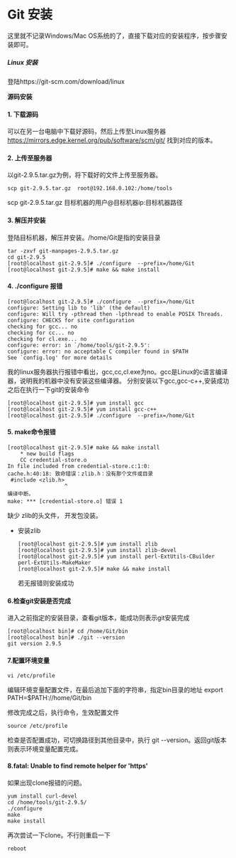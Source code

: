 # Git 安装
这里就不记录Windows/Mac OS系统的了，直接下载对应的安装程序，按步骤安装即可。
##### Linux 安装
登陆https://git-scm.com/download/linux

<b>源码安装</b>
#### 1. 下载源码
可以在另一台电脑中下载好源码，然后上传至Linux服务器
https://mirrors.edge.kernel.org/pub/software/scm/git/
找到对应的版本。
#### 2. 上传至服务器
以git-2.9.5.tar.gz为例，将下载好的文件上传至服务器。
``` Linux
scp git-2.9.5.tar.gz  root@192.168.0.102:/home/tools   
```

  scp git-2.9.5.tar.gz 目标机器的用户@目标机器ip:目标机器路径
#### 3. 解压并安装
登陆目标机器，解压并安装。/home/Git是指的安装目录

 ``` Linux
tar -zxvf git-manpages-2.9.5.tar.gz
cd git-2.9.5
[root@localhost git-2.9.5]# ./configure  --prefix=/home/Git
[root@localhost git-2.9.5]# make && make install
 ```


#### 4. ./configure 报错
``` Linux
[root@localhost git-2.9.5]# ./configure  --prefix=/home/Git
configure: Setting lib to 'lib' (the default)
configure: Will try -pthread then -lpthread to enable POSIX Threads.
configure: CHECKS for site configuration
checking for gcc... no
checking for cc... no
checking for cl.exe... no
configure: error: in `/home/tools/git-2.9.5':
configure: error: no acceptable C compiler found in $PATH
See `config.log' for more details
```
我的linux服务器执行报错中看出，gcc,cc,cl.exe为no。gcc是Linux的c语言编译器，说明我的机器中没有安装这些编译器。
分别安装以下gcc,gcc-c++,安装成功之后在执行一下git的安装命令
  ``` Linux
  [root@localhost git-2.9.5]# yum install gcc
  [root@localhost git-2.9.5]# yum install gcc-c++
  [root@localhost git-2.9.5]# ./configure  --prefix=/home/Git
  ```
#### 5. make命令报错
``` linux
[root@localhost git-2.9.5]# make && make install
    * new build flags
    CC credential-store.o
In file included from credential-store.c:1:0:
cache.h:40:18: 致命错误：zlib.h：没有那个文件或目录
 #include <zlib.h>
                  ^
编译中断。
make: *** [credential-store.o] 错误 1
```

缺少 zlib的头文件， 开发包没装。
* 安装zlib
  ``` Linux
  [root@localhost git-2.9.5]# yum install zlib
  [root@localhost git-2.9.5]# yum install zlib-devel
  [root@localhost git-2.9.5]# yum install perl-ExtUtils-CBuilder perl-ExtUtils-MakeMaker
  [root@localhost git-2.9.5]# make && make install
  ```
  若无报错则安装成功

#### 6.检查git安装是否完成
进入之前指定的安装目录，查看git版本，能成功则表示git安装完成
``` Linux
[root@localhost bin]# cd /home/Git/bin
[root@localhost bin]# ./git --version
git version 2.9.5
```

#### 7.配置环境变量

``` Linux
vi /etc/profile
```
编辑环境变量配置文件，在最后追加下面的字符串，指定bin目录的地址
export PATH=$PATH://home/Git/bin

修改完成之后，执行命令，生效配置文件
``` linux
source /etc/profile
```
检查是否配置成功，可切换路径到其他目录中，执行 git --version。返回git版本则表示环境变量配置完成。

#### 8.fatal: Unable to find remote helper for 'https'
如果出现clone报错的问题。
``` linux
yum install curl-devel
cd /home/tools/git-2.9.5/
./configure
make
make install
```
再次尝试一下clone。不行则重启一下
``` linux
reboot
```
